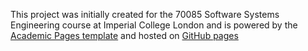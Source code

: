 This project was initially created for the 70085 Software Systems Engineering course at Imperial College London and is powered by the [Academic Pages template](https://github.com/academicpages/academicpages.github.io) and hosted on [GitHub pages](https://pages.github.com)